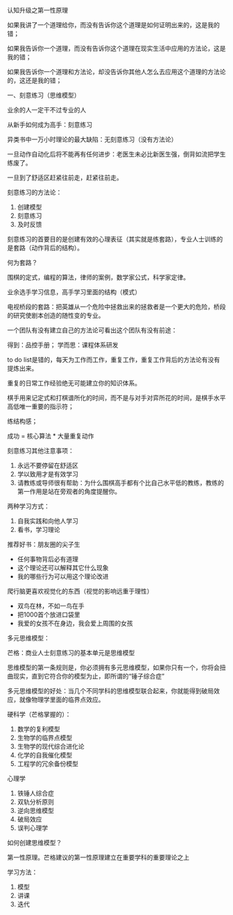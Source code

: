 认知升级之第一性原理

如果我讲了一个道理给你，而没有告诉你这个道理是如何证明出来的，这是我的错；

如果我告诉你一个道理，而没有告诉你这个道理在现实生活中应用的方法论，这是我的错；

如果我告诉你一个道理和方法论，却没告诉你其他人怎么去应用这个道理的方法论的，这还是我的错；



一、刻意练习（思维模型）

业余的人一定干不过专业的人

从新手如何成为高手：刻意练习

异类书中一万小时理论的最大缺陷：无刻意练习（没有方法论）

一旦动作自动化后将不能再有任何进步：老医生未必比新医生强，倒背如流把学生练废了。

一旦到了舒适区赶紧往前走，赶紧往前走。



刻意练习的方法论：

1. 创建模型
2. 刻意练习
3. 及时反馈

刻意练习的首要目的是创建有效的心理表征（其实就是练套路），专业人士训练的是套路（动作背后的结构）。

何为套路？

围棋的定式，编程的算法，律师的案例，数学家公式，科学家定律。

业余选手学习信息，高手学习里面的结构（模式）

电视桥段的套路：把英雄从一个危险中拯救出来的拯救者是一个更大的危险，桥段的研究使剧本创造的随性变的专业。



一个团队有没有建立自己的方法论可看出这个团队有没有前途：

得到：品控手册；  学而思：课程体系研发

to do list是错的，每天为工作而工作，重复工作，重复工作背后的方法论有没有提炼出来。

重复的日常工作经验绝无可能建立你的知识体系。



棋手用来记定式和打棋谱所化的时间，而不是与对手对弈所花的时间，是棋手水平高低唯一重要的指示符；



练结构感；

成功 = 核心算法 * 大量重复动作



刻意练习其他注意事项：

1. 永远不要停留在舒适区
2. 学以致用才是有效学习
3. 请教练或导师很有帮助：为什么围棋高手都有个比自己水平低的教练，教练的第一作用是站在旁观者的角度提醒你。



两种学习方式：

1. 自我实践和向他人学习
2. 看书，学习理论

推荐好书：朋友圈的尖子生



- 任何事物背后必有道理
- 这个理论还可以解释其它什么现象
- 我的哪些行为可以用这个理论改进



爬行脑更喜欢视觉化的东西（视觉的影响远重于理性）

- 双鸟在林，不如一鸟在手
- 把1000首个放进口袋里
- 我爱的女孩不在身边，我会爱上周围的女孩



多元思维模型：

芒格：商业人士刻意练习的基本单元是思维模型

思维模型的第一条规则是，你必须拥有多元思维模型，如果你只有一个，你将会扭曲现实，直到它符合你的模型为止，即所谓的“锤子综合症”

多元思维模型的好处：当几个不同学科的思维模型联合起来，你就能得到破局效应，就像物理学里面的临界点效应。



硬科学（芒格掌握的）：

1. 数学的复利模型
2. 生物学的临界点模型
3. 生物学的现代综合进化论
4. 化学的自我催化模型
5. 工程学的冗余备份模型



心理学

1. 铁锤人综合症
2. 双轨分析原则
3. 逆向思维模型
4. 破局效应
5. 误判心理学



如何创建思维模型？

第一性原理。芒格建议的第一性原理建立在重要学科的重要理论之上



学习方法：

1. 模型
2. 讲课
3. 迭代